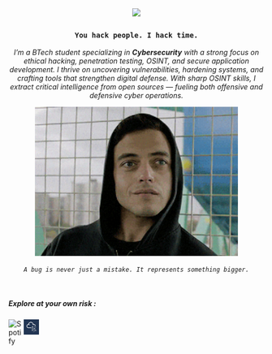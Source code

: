 <div align="center">
<img src="https://readme-typing-svg.demolab.com?font=Poppins&pause=500&center=true&vCenter=true&width=435&lines=Cybersecurity+Enthusiast;Networking+%26+Linux;Information+Gathering+%26+Analysis"/>
</div>

<div align="center">
  <h3><code>You hack people. I hack time.</code></h3>
</div>

<p align="center">
  <i>I’m a BTech student specializing in <b>Cybersecurity</b> with a strong focus on ethical hacking, penetration testing, OSINT, and secure application development. I thrive on uncovering vulnerabilities, hardening systems, and crafting tools that strengthen digital defense. With sharp OSINT skills, I extract critical intelligence from open sources — fueling both offensive and defensive cyber operations.</i>
</p>





<div align="center">
  <a href="https://www.instagram.com/sreekarthikkkk/" target="_blank">
    <img src="src/mr-robot.gif" alt="Mr. Robot GIF" width="400" />
  </a>
  <p><i><code>A bug is never just a mistake. It represents something bigger.</code></i></p>
</div>
<br>

##### Explore at your own risk :


<a href="https://open.spotify.com/user/31k7ke2udwqiugepens62btdiyku?si=097476eafe4c4c0c" target="_blank" ><img width="30px" align="left" alt="Spotify" width="22px" src="https://user-images.githubusercontent.com/58104187/198833667-f002e2ff-56d4-4575-a60d-e3cd07174e82.svg"/></a>
<a href="https://tryhackme.com/p/sreekarthikk" target="_blank" ><img width="30px" align="left" alt="THM" width="22px" src="src/thm-logo.jpg"/></a>



